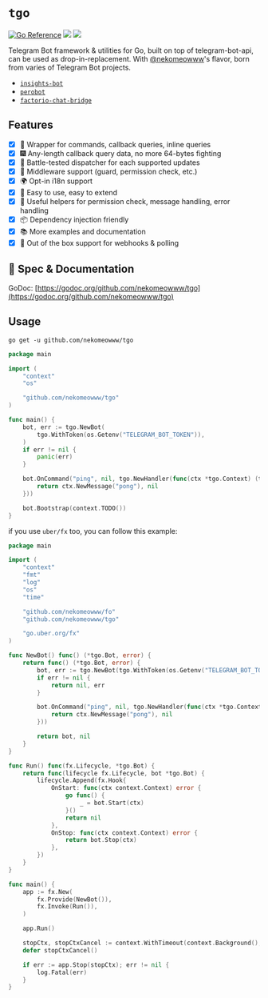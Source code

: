 # `tgo`

[![Go Reference](https://pkg.go.dev/badge/github.com/nekomeowww/tgo.svg)](https://pkg.go.dev/github.com/nekomeowww/tgo)
![](https://github.com/nekomeowww/tgo/actions/workflows/ci.yml/badge.svg)
[![](https://goreportcard.com/badge/github.com/nekomeowww/tgo)](https://goreportcard.com/report/github.com/nekomeowww/tgo)

Telegram Bot framework & utilities for Go, built on top of telegram-bot-api, can be used as drop-in-replacement. With [@nekomeowww](https://github.com/nekomeowww)'s flavor, born from varies of Telegram Bot projects.

- [`insights-bot`](https://github.com/nekomeowww/insights-bot)
- [`perobot`](https://github.com/nekomeowww/perobot)
- [`factorio-chat-bridge`](https://github.com/nekomeowww/factorio-chat-bridge)

## Features

- [x] 🎺 Wrapper for commands, callback queries, inline queries
- [x] 🎆 Any-length callback query data, no more 64-bytes fighting
- [x] 🎯 Battle-tested dispatcher for each supported updates
- [x] 👮 Middleware support (guard, permission check, etc.)
- [x] 🌍 Opt-in i18n support
- [x] 🚀 Easy to use, easy to extend
- [x] 🍱 Useful helpers for permission check, message handling, error handling
- [x] 📦 Dependency injection friendly
- [x] 📚 More examples and documentation
- [x] 🛜 Out of the box support for webhooks & polling

## 🤠 Spec & Documentation

GoDoc: [https://godoc.org/github.com/nekomeowww/tgo](https://godoc.org/github.com/nekomeowww/tgo)

## Usage

```shell
go get -u github.com/nekomeowww/tgo
```

```go
package main

import (
	"context"
	"os"

	"github.com/nekomeowww/tgo"
)

func main() {
	bot, err := tgo.NewBot(
		tgo.WithToken(os.Getenv("TELEGRAM_BOT_TOKEN")),
	)
	if err != nil {
		panic(err)
	}

	bot.OnCommand("ping", nil, tgo.NewHandler(func(ctx *tgo.Context) (tgo.Response, error) {
		return ctx.NewMessage("pong"), nil
	}))

	bot.Bootstrap(context.TODO())
}
```

if you use `uber/fx` too, you can follow this example:

```go
package main

import (
	"context"
	"fmt"
	"log"
	"os"
	"time"

	"github.com/nekomeowww/fo"
	"github.com/nekomeowww/tgo"

	"go.uber.org/fx"
)

func NewBot() func() (*tgo.Bot, error) {
	return func() (*tgo.Bot, error) {
		bot, err := tgo.NewBot(tgo.WithToken(os.Getenv("TELEGRAM_BOT_TOKEN")))
		if err != nil {
			return nil, err
		}

		bot.OnCommand("ping", nil, tgo.NewHandler(func(ctx *tgo.Context) (tgo.Response, error) {
    		return ctx.NewMessage("pong"), nil
    	}))

		return bot, nil
	}
}

func Run() func(fx.Lifecycle, *tgo.Bot) {
	return func(lifecycle fx.Lifecycle, bot *tgo.Bot) {
		lifecycle.Append(fx.Hook{
			OnStart: func(ctx context.Context) error {
				go func() {
					_ = bot.Start(ctx)
				}()
				return nil
			},
			OnStop: func(ctx context.Context) error {
				return bot.Stop(ctx)
			},
		})
	}
}

func main() {
	app := fx.New(
		fx.Provide(NewBot()),
		fx.Invoke(Run()),
	)

	app.Run()

	stopCtx, stopCtxCancel := context.WithTimeout(context.Background(), time.Second*15)
	defer stopCtxCancel()

	if err := app.Stop(stopCtx); err != nil {
		log.Fatal(err)
	}
}
```

